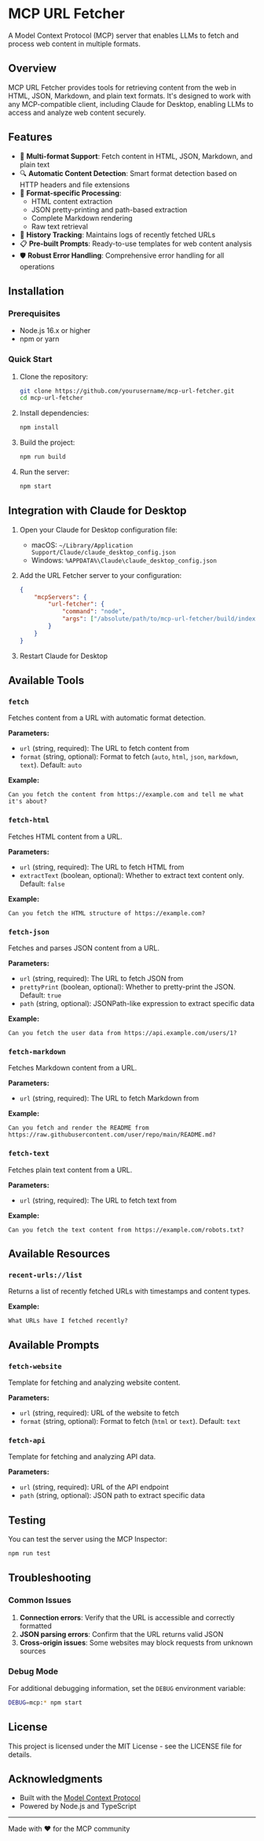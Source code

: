 # MCP URL Fetcher

A Model Context Protocol (MCP) server that enables LLMs to fetch and process web content in multiple formats.

## Overview

MCP URL Fetcher provides tools for retrieving content from the web in HTML, JSON, Markdown, and plain text formats. It's designed to work with any MCP-compatible client, including Claude for Desktop, enabling LLMs to access and analyze web content securely.

## Features

-   📄 **Multi-format Support**: Fetch content in HTML, JSON, Markdown, and plain text
-   🔍 **Automatic Content Detection**: Smart format detection based on HTTP headers and file extensions
-   🔧 **Format-specific Processing**:
    -   HTML content extraction
    -   JSON pretty-printing and path-based extraction
    -   Complete Markdown rendering
    -   Raw text retrieval
-   📜 **History Tracking**: Maintains logs of recently fetched URLs
-   📋 **Pre-built Prompts**: Ready-to-use templates for web content analysis
-   🛡️ **Robust Error Handling**: Comprehensive error handling for all operations

## Installation

### Prerequisites

-   Node.js 16.x or higher
-   npm or yarn

### Quick Start

1. Clone the repository:

    ```bash
    git clone https://github.com/yourusername/mcp-url-fetcher.git
    cd mcp-url-fetcher
    ```

2. Install dependencies:

    ```bash
    npm install
    ```

3. Build the project:

    ```bash
    npm run build
    ```

4. Run the server:
    ```bash
    npm start
    ```

## Integration with Claude for Desktop

1. Open your Claude for Desktop configuration file:

    - macOS: `~/Library/Application Support/Claude/claude_desktop_config.json`
    - Windows: `%APPDATA%\Claude\claude_desktop_config.json`

2. Add the URL Fetcher server to your configuration:

    ```json
    {
        "mcpServers": {
            "url-fetcher": {
                "command": "node",
                "args": ["/absolute/path/to/mcp-url-fetcher/build/index.js"]
            }
        }
    }
    ```

3. Restart Claude for Desktop

## Available Tools

### `fetch`

Fetches content from a URL with automatic format detection.

**Parameters:**

-   `url` (string, required): The URL to fetch content from
-   `format` (string, optional): Format to fetch (`auto`, `html`, `json`, `markdown`, `text`). Default: `auto`

**Example:**

```
Can you fetch the content from https://example.com and tell me what it's about?
```

### `fetch-html`

Fetches HTML content from a URL.

**Parameters:**

-   `url` (string, required): The URL to fetch HTML from
-   `extractText` (boolean, optional): Whether to extract text content only. Default: `false`

**Example:**

```
Can you fetch the HTML structure of https://example.com?
```

### `fetch-json`

Fetches and parses JSON content from a URL.

**Parameters:**

-   `url` (string, required): The URL to fetch JSON from
-   `prettyPrint` (boolean, optional): Whether to pretty-print the JSON. Default: `true`
-   `path` (string, optional): JSONPath-like expression to extract specific data

**Example:**

```
Can you fetch the user data from https://api.example.com/users/1?
```

### `fetch-markdown`

Fetches Markdown content from a URL.

**Parameters:**

-   `url` (string, required): The URL to fetch Markdown from

**Example:**

```
Can you fetch and render the README from https://raw.githubusercontent.com/user/repo/main/README.md?
```

### `fetch-text`

Fetches plain text content from a URL.

**Parameters:**

-   `url` (string, required): The URL to fetch text from

**Example:**

```
Can you fetch the text content from https://example.com/robots.txt?
```

## Available Resources

### `recent-urls://list`

Returns a list of recently fetched URLs with timestamps and content types.

**Example:**

```
What URLs have I fetched recently?
```

## Available Prompts

### `fetch-website`

Template for fetching and analyzing website content.

**Parameters:**

-   `url` (string, required): URL of the website to fetch
-   `format` (string, optional): Format to fetch (`html` or `text`). Default: `text`

### `fetch-api`

Template for fetching and analyzing API data.

**Parameters:**

-   `url` (string, required): URL of the API endpoint
-   `path` (string, optional): JSON path to extract specific data

## Testing

You can test the server using the MCP Inspector:

```bash
npm run test
```

## Troubleshooting

### Common Issues

1. **Connection errors**: Verify that the URL is accessible and correctly formatted
2. **JSON parsing errors**: Confirm that the URL returns valid JSON
3. **Cross-origin issues**: Some websites may block requests from unknown sources

### Debug Mode

For additional debugging information, set the `DEBUG` environment variable:

```bash
DEBUG=mcp:* npm start
```

## License

This project is licensed under the MIT License - see the LICENSE file for details.

## Acknowledgments

-   Built with the [Model Context Protocol](https://modelcontextprotocol.io/)
-   Powered by Node.js and TypeScript

---

Made with ❤️ for the MCP community
